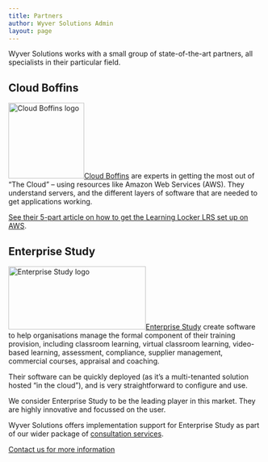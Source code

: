 ```yaml
---
title: Partners
author: Wyver Solutions Admin
layout: page
---
```

Wyver Solutions works with a small group of state-of-the-art partners, all specialists in their particular field.

## Cloud Boffins

[<img class="alignright wp-image-1018 size-full" src="http://www.wyversolutions.co.uk/cms/wp-content/uploads/2013/05/cloudboffinslogo-150x150.jpg" alt="Cloud Boffins logo" width="150" height="150" />][1][Cloud Boffins][1] are experts in getting the most out of &#8220;The Cloud&#8221; &#8211; using resources like Amazon Web Services (AWS). They understand servers, and the different layers of software that are needed to get applications working.

[See their 5-part article on how to get the Learning Locker LRS set up on AWS][2].

<h2 style="clear:both;">
  Enterprise Study
</h2>

[<img class="alignright size-full wp-image-679" src="http://www.wyversolutions.co.uk/cms/wp-content/uploads/2013/05/Enterprise-Study.png" alt="Enterprise Study logo" width="272" height="125" />][3][Enterprise Study][4] create software to help organisations manage the formal component of their training provision, including classroom learning, virtual classroom learning, video-based learning, assessment, compliance, supplier management, commercial courses, appraisal and coaching.

Their software can be quickly deployed (as it&#8217;s a multi-tenanted solution hosted &#8220;in the cloud&#8221;), and is very straightforward to configure and use.

We consider Enterprise Study to be the leading player in this market. They are highly innovative and focussed on the user.

Wyver Solutions offers implementation support for Enterprise Study as part of our wider package of [consultation services][5].

[Contact us for more information][6]

 [1]: http://cloudboffins.com/
 [2]: http://cloudboffins.com/advanced-projects/learning-locker-lrs-free-server-part-1/
 [3]: http://www.enterprisestudy.com
 [4]: http://www.enterprisestudy.com/
 [5]: http://www.wyversolutions.co.uk/cms/services/ "Services"
 [6]: http://www.wyversolutions.co.uk/cms/contact-us/ "Contact us"